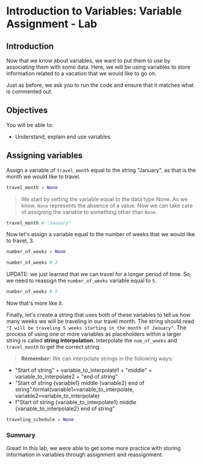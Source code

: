 
# Introduction to Variables: Variable Assignment - Lab

## Introduction
Now that we know about variables, we want to put them to use by associating them with some data.  Here, we will be using variables to store information related to a vacation that we would like to go on.

Just as before, we ask you to run the code and ensure that it matches what is commented out.

## Objectives
You will be able to:
* Understand, explain and use variables

## Assigning variables

Assign a variable of `travel_month` equal to the string "January", as that is the month we would like to travel.


```python
travel_month = None
```

> We start by setting the variable equal to the data type None.  As we know, `None` represents the absence of a value. Now we can take care of assigning the variable to something other than `None`.


```python
travel_month # "January"
```

Now let's assign a variable equal to the number of weeks that we would like to travel, 3. 


```python
number_of_weeks = None
```


```python
number_of_weeks # 3
```

UPDATE: we just learned that we can travel for a longer period of time. So, we need to reassign the `number_of_weeks` variable equal to `5`.


```python
number_of_weeks # 5
```

Now that's more like it.

Finally, let's create a string that uses both of these variables to tell us how many weeks we will be traveling in our travel month. The string should read `"I will be traveling 5 weeks starting in the month of January"`. The process of using one or more variables as placeholders within a larger string is called **string interpolation**.  Interpolate the `num_of_weeks` and `travel_month` to get the correct string.

> **Remember:** We can interpolate strings in the following ways:
* "Start of string" + variable_to_interpolate1 + "middle" + variable_to_interpolate2 + "end of string"
* "Start of string {variable1} middle {variable2} end of string".format(variable1=variable_to_interpolate, variable2=variable_to_interpolate)
* f"Start of string {variable_to_interpolate1} middle {variable_to_interpolate2} end of string" 


```python
traveling_schedule = None
```

### Summary

Great! In this lab, we were able to get some more practice with storing information in variables through assignment and reassignment.
